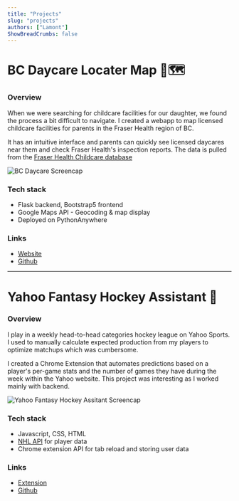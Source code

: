```yaml
---
title: "Projects"
slug: "projects"
authors: ["Lamont"]
ShowBreadCrumbs: false
---
```



# BC Daycare Locater Map 👶🗺️

### Overview
When we were searching for childcare facilities for our daughter, we found the process a bit difficult to navigate. I created a webapp to map licensed childcare facilities for parents in the Fraser Health region of BC.

It has an intuitive interface and parents can quickly see licensed daycares near them and check Fraser Health's inspection reports. The data is pulled from the [Fraser Health Childcare database](https://www.healthspace.ca/Clients/FHA/FHA_Website.nsf/CCFL-Child)

![BC Daycare Screencap](/gifs/bcdaycare_screencap.gif)

### Tech stack
* Flask backend, Bootstrap5 frontend
* Google Maps API - Geocoding & map display
* Deployed on PythonAnywhere

### Links
* [Website](https://www.bcdaycare.ca)
* [Github](https://github.com/kronomon/fraser-health-childcare-map)

---
# Yahoo Fantasy Hockey Assistant 🏒

### Overview
I play in a weekly head-to-head categories hockey league on Yahoo Sports. I used to manually calculate expected production from my players to optimize matchups which was cumbersome.

I created a Chrome Extension that automates predictions based on a player's per-game stats and the number of games they have during the week within the Yahoo website. This project was interesting as I worked mainly with backend.

![Yahoo Fantasy Hockey Assitant Screencap](/gifs/yfha_screencap.gif)

### Tech stack
* Javascript, CSS, HTML
* [NHL API](https://gitlab.com/dword4/nhlapi) for player data
* Chrome extension API for tab reload and storing user data

### Links
* [Extension](https://chrome.google.com/webstore/detail/fantasy-hockey-assistant/ojcnjbfcabkjbndahgpiocpkofldojpk?hl=en)
* [Github](https://github.com/kronomon/fantasy-hockey-assistant)
